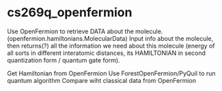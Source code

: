 # cs269q_openfermion

Use OpenFermion to retrieve DATA about the molecule. (openfermion.hamiltonians.MolecularData)
Input info about the molecule, then returns(?) all the information we need about this molecule (energy of all sorts in different interatomic distances, its HAMILTONIAN in second quantization form / quantum gate form).

Get Hamiltonian from OpenFermion
Use ForestOpenFermion/PyQuil to run quantum algorithm
Compare wiht classical data from OpenFermion
